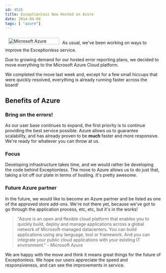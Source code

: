 ```yaml
---
id: 4526
title: Exceptionless Now Hosted on Azure
date: 2014-04-04
tags: [ "azure"]
---
```

[<img loading="lazy" class="alignright size-full wp-image-4531" style="margin: 10px;" alt="Microsoft Azure" src="/assets/img/news/logo1.png" width="165" height="21" data-id="4531" />](/assets/img/logo1.png)As usual, we've been working on ways to improve the Exceptionless service.

Due to growing demand for our hosted error reporting plans, we decided to move everything to the Microsoft Azure Cloud platform.

We completed the move last week and, except for a few small hiccups that were quickly resolved, everything is already running faster across the board!

<!--more-->

## Benefits of Azure

### Bring on the errors!

As our user base continues to expand, the first priority is to continue providing the best service possible. Azure allows us to guarantee scalability, and has already proven to be **much** faster and more responsive. We're ready for whatever you can throw at us.

### Focus

Developing infrastructure takes time, and we would rather be developing the code behind Exceptionless. The move to Azure allows us to do just that, taking a lot off our plate in terms of hosting. It's pretty awesome.

### Future Azure partner

In the future, we would like to become an Azure partner and be listed as one of the approved store add-ons. We're not there yet, because we've got to go through the application process, etc, etc, but it's in the works!

> "Azure is an open and flexible cloud platform that enables you to quickly build, deploy and manage applications across a global network of Microsoft-managed datacenters. You can build applications using any language, tool or framework. And you can integrate your public cloud applications with your existing IT environment." - Microsoft Azure

We are happy with the move and think it means great things for the future of Exceptionless. We hope our users appreciate the speed and responsiveness, and can see the improvements in service.
